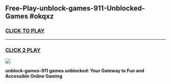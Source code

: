
## Free-Play-unblock-games-911-Unblocked-Games #okqxz
<h3>
<a href="https://news.freeplayer.one?title=unblock-games-911&ref=8M">CLICK TO PLAY</a></h3>
<hr>

<h3>
<a href="https://news.freeplayer.one?title=unblock-games-911&ref=8M">CLICK 2 PLAY</a>
  
</h3>

<a href="https://news.freeplayer.one?title=unblock-games-911&ref=8M"><img src="https://clearcache.store/games.png"></a>


**unblock-games-911 games unblocked: Your Gateway to Fun and Accessible Online Gaming**
